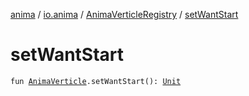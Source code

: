 [anima](../../index.md) / [io.anima](../index.md) / [AnimaVerticleRegistry](index.md) / [setWantStart](./set-want-start.md)

# setWantStart

`fun `[`AnimaVerticle`](../-anima-verticle/index.md)`.setWantStart(): `[`Unit`](https://kotlinlang.org/api/latest/jvm/stdlib/kotlin/-unit/index.html)